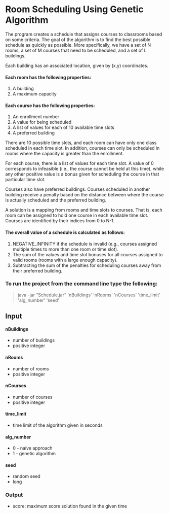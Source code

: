 # Room Scheduling Using Genetic Algorithm

The program creates a schedule that assigns courses to classrooms based on some criteria. 
The goal of the algorithm is to find the best possible schedule as quickly as possible. 
More specifically, we have a set of N rooms, a set of M courses that need to be scheduled, and a set of L buildings. 

Each building has an associated location, given by (x,y) coordinates. 

#### Each room has the following properties:
1)	A building
2)	A maximum capacity

#### Each course has the following properties: 
1)	An enrollment number
2)	A value for being scheduled 
3)	A list of values for each of 10 available time slots
4)	A preferred building

There are 10 possible time slots, and each room can have only one class scheduled in each time slot. In addition, courses can only be scheduled in rooms where the capacity is greater than the enrollment. 

For each course, there is a list of values for each time slot.  A value of 0 corresponds to infeasible (i.e., the course cannot be held at this time), while any other positive value is a bonus given for scheduling the course in that particular time slot. 

Courses also have preferred buildings.  Courses scheduled in another building receive a penalty based on the distance between where the course is actually scheduled and the preferred building. 

A solution is a mapping from rooms and time slots to courses.  That is, each room can be assigned to hold one course in each available time slot. Courses are identified by their indices from 0 to N-1. 

#### The overall value of a schedule is calculated as follows:
1)	NEGATIVE_INFINITY if the schedule is invalid (e.g., courses assigned multiple times to more than one room or time slot).
2)	The sum of the values and time slot bonuses for all courses assigned to valid rooms (rooms with a large enough capacity).
3)	Subtracting the sum of the penalties for scheduling courses away from their preferred building.  



### To run the project from the command line type the following:
 > java -jar "Schedule.jar" 'nBuildings' 'nRooms' 'nCourses' 'time_limit' 'alg_number' 'seed'
  
## Input
#### nBuildings 
   - number of buildings
   - positive integer
#### nRooms 
   - number of rooms
   - positive integer
#### nCourses 
   - number of courses
   - positive integer
#### time_limit 
   - time limit of the algorithm given in seconds
#### alg_number 
   - 0 - naive approach
   - 1 - genetic algorithm
#### seed 
   - random seed
   - long


### Output
- score: maximum score solution found in the given time
    

